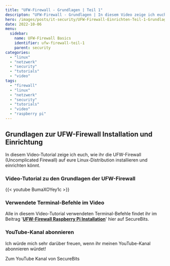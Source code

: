 ```yaml
---
title: "UFW-Firewall - Grundlagen | Teil 1"
descripton: "UFW-Firewall - Grundlagen | In diesem Video zeige ich euch, die Grundlagen der UFW-Firewall"
hero: /images/posts/it-security/UFW-Firewall-Einrichten-Teil-1-Grundlagen.png
date: 2022-10-06
menu:
  sidebar:
    name: UFW-Firewall Basics
    identifier: ufw-firewall-teil-1
    parent: security
categories: 
  - "linux"
  - "netzwerk"
  - "security"
  - "tutorials"
  - "video"
tags: 
  - "firewall"
  - "linux"
  - "netzwerk"
  - "security"
  - "tutorials"
  - "video"
  - "raspberry pi"
---
```


## Grundlagen zur UFW-Firewall Installation und Einrichtung

In diesem Video-Tutorial zeige ich euch, wie ihr die UFW-Firewall (Uncomplicated Firewall) auf eure Linux-Distribution installieren und einrichten könnt.

### Video-Tutorial zu den Grundlagen der UFW-Firewall

{{< youtube BumaXOYey1c >}}

### Verwendete Terminal-Befehle im Video

Alle in diesem Video-Tutorial verwendeten Terminal-Befehle findet ihr im Beitrag '**[UFW-Firewall Raspberry Pi Installation](https://secure-bits.org/ufw-firewall-raspberry-pi/)**' hier auf SecureBits.

### YouTube-Kanal abonnieren

Ich würde mich sehr darüber freuen, wenn ihr meinen YouTube-Kanal abonnieren würdet!

Zum YouTube Kanal von SecureBits

